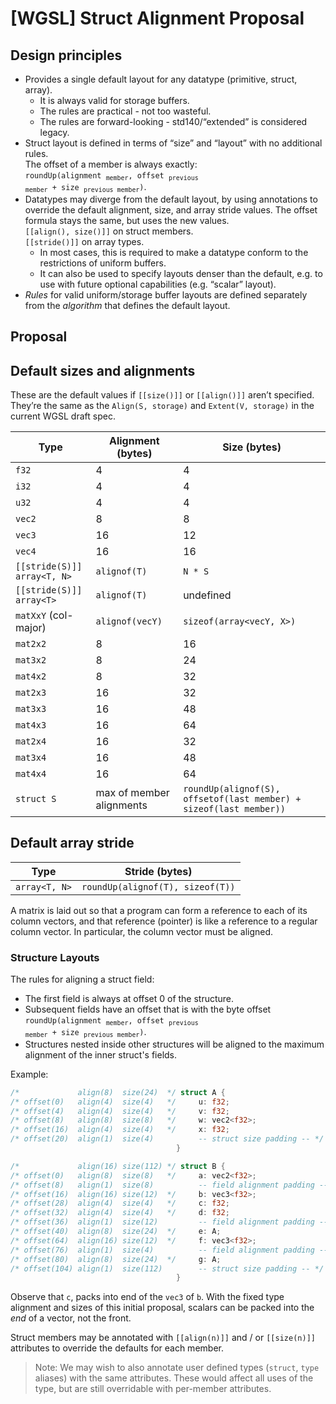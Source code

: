 # [WGSL] Struct Alignment Proposal

## Design principles

* Provides a single default layout for any datatype (primitive, struct, array).
  * It is always valid for storage buffers.
  * The rules are practical - not too wasteful.
  * The rules are forward-looking - std140/“extended” is considered legacy.
* Struct layout is defined in terms of “size” and “layout” with no additional rules. \
  The offset of a member is always exactly: \
	<code>roundUp(alignment <sub>member</sub>, offset <sub>previous member</sub> + size <sub>previous member</sub>)</code>.
* Datatypes may diverge from the default layout, by using annotations to override the default alignment, size, and array stride values. The offset formula stays the same, but uses the new values. \
  `[[align(), size()]]` on struct members. \
  `[[stride()]]` on array types.
  * In most cases, this is required to make a datatype conform to the restrictions of uniform buffers.
  * It can also be used to specify layouts denser than the default, e.g. to use with future optional capabilities (e.g. “scalar” layout).
* _Rules_ for valid uniform/storage buffer layouts are defined separately from the _algorithm_ that defines the default layout.


## Proposal

## Default sizes and alignments

These are the default values if `[[size()]]` or `[[align()]]` aren’t specified. \
They’re the same as the `Align(S, storage)` and `Extent(V, storage)` in the current WGSL draft spec.

| Type                              | Alignment (bytes)        | Size (bytes)                                                       |
|-----------------------------------|--------------------------|--------------------------------------------------------------------|
| `f32`                             | 4                        | 4                                                                  |
| `i32`                             | 4                        | 4                                                                  |
| `u32`                             | 4                        | 4                                                                  |
| `vec2`                            | 8                        | 8                                                                  |
| `vec3`                            | 16                       | 12                                                                 |
| `vec4`                            | 16                       | 16                                                                 |
| `[[stride(S)]]`<br> `array<T, N>` | `alignof(T)`             | `N * S`                                                            |
| `[[stride(S)]]`<br> `array<T>`    | `alignof(T)`             | undefined                                                          |
| `matXxY` (col-major)              | `alignof(vecY)`          | `sizeof(array<vecY, X>)`                                           |
| `mat2x2`                          | 8                        | 16                                                                 |
| `mat3x2`                          | 8                        | 24                                                                 |
| `mat4x2`                          | 8                        | 32                                                                 |
| `mat2x3`                          | 16                       | 32                                                                 |
| `mat3x3`                          | 16                       | 48                                                                 |
| `mat4x3`                          | 16                       | 64                                                                 |
| `mat2x4`                          | 16                       | 32                                                                 |
| `mat3x4`                          | 16                       | 48                                                                 |
| `mat4x4`                          | 16                       | 64                                                                 |
| `struct S`                        | max of member alignments | `roundUp(alignof(S), offsetof(last member) + sizeof(last member))` |


## Default array stride
| Type          | Stride (bytes)                   |
|---------------|----------------------------------|
| `array<T, N>` | `roundUp(alignof(T), sizeof(T))` |


A matrix is laid out so that a program can form a reference to each of its column vectors, and that reference (pointer) is like a reference to a regular column vector.
In particular, the column vector must be aligned.

### Structure Layouts

The rules for aligning a struct field:
* The first field is always at offset 0 of the structure.
* Subsequent fields have an offset that is with the byte offset <code>roundUp(alignment <sub>member</sub>, offset <sub>previous member</sub> + size <sub>previous member</sub>)</code>. 
* Structures nested inside other structures will be aligned to the maximum alignment of the inner struct's fields. 

Example:

```rust
/*             align(8)  size(24)  */ struct A {       
/* offset(0)   align(4)  size(4)   */     u: f32;
/* offset(4)   align(4)  size(4)   */     v: f32;
/* offset(8)   align(8)  size(8)   */     w: vec2<f32>;
/* offset(16)  align(4)  size(4)   */     x: f32;
/* offset(20)  align(1)  size(4)          -- struct size padding -- */ 
                                     }

/*             align(16) size(112) */ struct B {
/* offset(0)   align(8)  size(8)   */     a: vec2<f32>;
/* offset(8)   align(1)  size(8)          -- field alignment padding -- */ 
/* offset(16)  align(16) size(12)  */     b: vec3<f32>;
/* offset(28)  align(4)  size(4)   */     c: f32;
/* offset(32)  align(4)  size(4)   */     d: f32;
/* offset(36)  align(1)  size(12)         -- field alignment padding -- */ 
/* offset(40)  align(8)  size(24)  */     e: A;
/* offset(64)  align(16) size(12)  */     f: vec3<f32>;
/* offset(76)  align(1)  size(4)          -- field alignment padding -- */ 
/* offset(80)  align(8)  size(24)  */     g: A;
/* offset(104) align(1)  size(112)        -- struct size padding -- */ 
                                     }
```

Observe that `c`, packs into end of the `vec3` of `b`. With the fixed type alignment and sizes of this initial proposal, scalars can be packed into the *end* of a vector, not the front.

Struct members may be annotated with `[[align(n)]]` and / or `[[size(n)]]` attributes to override the defaults for each member.

> Note: We may wish to also annotate user defined types (`struct`, `type` aliases) with the same attributes. These would affect all uses of the type, but are still overridable with per-member attributes.

